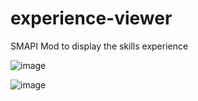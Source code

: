 # experience-viewer
SMAPI Mod to display the skills experience

![image](https://user-images.githubusercontent.com/43142477/191785790-9f74c8d0-d7a1-4aa1-93f5-f620b21855a0.png)

![image](https://user-images.githubusercontent.com/43142477/191786802-aa54189f-058a-4abe-b87a-0bf5d3bc0cb2.png)
